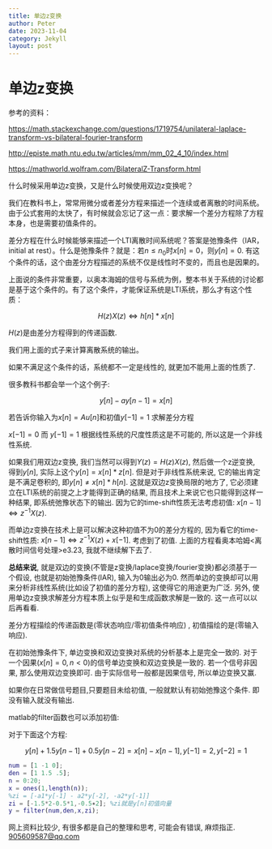 ```yaml
---
title: 单边z变换
author: Peter
date: 2023-11-04
category: Jekyll
layout: post
---
```

# 单边z变换
参考的资料：

<https://math.stackexchange.com/questions/1719754/unilateral-laplace-transform-vs-bilateral-fourier-transform>

<http://episte.math.ntu.edu.tw/articles/mm/mm_02_4_10/index.html>

<https://mathworld.wolfram.com/BilateralZ-Transform.html>

什么时候采用单边z变换，又是什么时候使用双边z变换呢？

我们在教科书上，常常用微分或者差分方程来描述一个连续或者离散的时间系统。由于公式套用的太快了，有时候就会忘记了这一点：要求解一个差分方程除了方程本身，也是需要初值条件的。

差分方程在什么时候能够来描述一个LTI离散时间系统呢？答案是弛豫条件（IAR，initial at rest）。什么是弛豫条件？就是：若$n\leq n_0$时$x[n]=0$，则$y[n]=0$. 有这个条件的话，这个由差分方程描述的系统不仅是线性时不变的，而且也是因果的。

上面说的条件非常重要，以奥本海姆的信号与系统为例，整本书关于系统的讨论都是基于这个条件的。有了这个条件，才能保证系统是LTI系统，那么才有这个性质：

$$
H(z)X(z) \Leftrightarrow h[n] \ast x[n]
$$

 $H(z)$是由差分方程得到的传递函数.

我们用上面的式子来计算离散系统的输出。

如果不满足这个条件的话，系统都不一定是线性的, 就更加不能用上面的性质了.

很多教科书都会举一个这个例子:

$$
y[n]-ay[n-1]=x[n]
$$

若告诉你输入为$x[n]=Au[n]$和初值$y[-1]=1$ 求解差分方程

$x[-1]=0$ 而 $y[-1]=1$ 根据线性系统的尺度性质这是不可能的, 所以这是一个非线性系统.

如果我们用双边z变换, 我们当然可以得到$Y(z)=H(z)X(z)$,  然后做一个z逆变换, 得到$y[n]$, 实际上这个$y[n]=x[n]\ast z[n]$. 但是对于非线性系统来说, 它的输出肯定是不满足卷积的, 即$y[n] \neq x[n] * h[n]$. 这就是双边z变换局限的地方了, 它必须建立在LTI系统的前提之上才能得到正确的结果, 而且技术上来说它也只能得到这样一种结果, 即系统弛豫状态下的输出. 因为它的time-shift性质无法考虑初值: $x[n-1] \Leftrightarrow z^{-1}X(z)$.

而单边z变换在技术上是可以解决这种初值不为0的差分方程的, 因为看它的time-shift性质: $x[n-1]\Leftrightarrow z^{-1}X(z)+x[-1]$. 考虑到了初值. 上面的方程看奥本哈姆<离散时间信号处理>e3.23, 我就不继续解下去了.

**总结来说**, 就是双边的变换(不管是z变换/laplace变换/fourier变换)都必须基于一个假设, 也就是初始弛豫条件(IAR), 输入为0输出必为0. 然而单边的变换却可以用来分析非线性系统(比如设了初值的差分方程), 这使得它的用途更为广泛. 另外, 使用单边z变换求解差分方程本质上似乎是和生成函数求解是一致的. 这一点可以以后再看看.

差分方程描绘的传递函数是(零状态响应/零初值条件响应) , 初值描绘的是(零输入响应).

在初始弛豫条件下, 单边变换和双边变换对系统的分析基本上是完全一致的. 对于一个因果($x[n]=0, n<0$)的信号单边变换和双边变换是一致的. 若一个信号非因果, 那么使用双边变换即可. 由于实际信号一般都是因果信号, 所以单边变换又赢.

如果你在日常做信号题目,只要题目未给初值, 一般就默认有初始弛豫这个条件. 即没有输入就没有输出.

matlab的filter函数也可以添加初值:

对于下面这个方程:

$$
y[n]+1.5y[n-1]+0.5y[n-2]=x[n]-x[n-1], y[-1]=2, y[-2]=1
$$


```matlab
num = [1 -1 0];
den = [1 1.5 .5];
n = 0:20;
x = ones(1,length(n));
%zi = [-a1*y[-1] - a2*y[-2], -a2*y[-1]]
zi = [-1.5*2-0.5*1,-0.5∗2]; %zi就是y[n]初值向量
y = filter(num,den,x,zi);
```

网上资料比较少, 有很多都是自己的整理和思考, 可能会有错误, 麻烦指正. 905609587@qq.com
